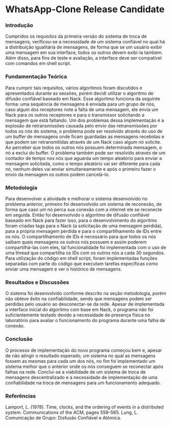 # WhatsApp-Clone Release Candidate

### Introdução

Cumpridos os requisitos da primeira versão do sistema de troca de mensagens, verificou-se a necessidade de um sistema confiável no qual há a distribuição igualitária de mensagens, de forma que se um usuário exibir uma mensagem em sua interface, todos os outros devem exibi-la também. Além disso, para fins de teste e avaliação, a interface deve ser compatível com comandos em shell script.

### Fundamentação Teórica

Para cumprir tais requisitos, vários algoritmos foram discutidos e apresentados durante as sessões, porém decidi utilizar o algoritmo de difusão confiável baseado em Nack. Esse algoritmo funciona da seguinte forma: uma sequência de mensagens é enviada para um grupo de nós, caso algum dos receptores note a falta de uma mensagem, ele envia um Nack para os outros receptores e para o transmissor solicitando a mensagem que está faltando. Um dos problemas dessa implementação é a explosão de retransmissões causada pelo envio das retransmissões por todos os nós do sistema, o problema pode ser resolvido através do uso de um buffer de mensagens onde ficam guardadas as mensagens recebidas e que podem ser retransmitidas através de um Nack caso algum nó solicite. Ao perceber que todos os outros nós possuem determinada mensagem, o nó a exclui do buffer. O problema também pode ser resolvido através de um contador de tempo nos nós que aguarda um tempo aleatório para enviar a mensagem solicitada, como o tempo aleatório vai ser diferente para cada nó, nenhum deles vai enviar simultaneamente e após o primeiro fazer o envio da mensagem os outros podem cancelá-lo.



### Metodologia

Para desenvolver a atividade e melhorar o sistema desenvolvido no problema anterior, primeiro foi desenvolvido um sistema de reconexão, de forma que caso um nó perca sua conexão com a internet ele se reconecte em seguida. Então foi desenvolvido o algoritmo de difusão confiável baseado em Nack para fazer isso, para o desenvolvimento do algoritmo foram criadas tags para o Nack (a solicitação de uma mensagem perdida), para a própria mensagem perdida e para o compartilhamento de IDs entre os nós. O compartilhamento de IDs é necessário para que todos os nós saibam quais mensagens os outros nós possuem e assim poderem compartilhá-las com eles, tal funcionalidade foi implementada com o uso de uma thread que compartilha os IDs com os outros nós a cada 30 segundos. Para utilização do código em shell script, foram implementadas funções separadas com parte do código que executam tarefas específicas como enviar uma mensagem e ver o histórico de mensagens.

### Resultados e Discussões

O sistema foi desenvolvido conforme descrito na seção metodologia, porém não obteve êxito na confiabilidade, sendo que mensagens podem ser perdidas pelo usuário ao desconectar-se da rede. Apesar de implementada a interface inicial do algoritmo com base em Nack, o programa não foi suficientemente testado devido a necessidade de presença física no laboratório para avaliar o funcionamento do programa durante uma falha de conexão.

### Conclusão

O processo de implementação do novo programa começou bem e, apesar de não atingir o resultado esperado, um sistema no qual as mensagens fossem as mesmas para cada um dos nós, no fim foi implementado um sistema melhor que o anterior onde os nós conseguem se reconectar após falhas na rede. Conclui-se a viabilidade de um sistema de troca de mensagens descentralizado e a necessidade de implementação de uma confiabilidade na troca de mensagens para um funcionamento adequado.

### Referências

Lamport, L. (1978). Time, clocks, and the ordering of events in a distributed system. Communications of the ACM, pages 558–565.
Lung, L. Comunicação de Grupo: Disfusão Confiável e Atômica.
